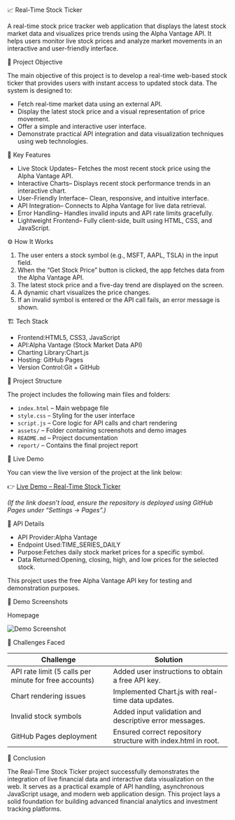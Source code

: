📈 Real-Time Stock Ticker

A real-time stock price tracker web application that displays the latest stock market data and visualizes price trends using the Alpha Vantage API.
It helps users monitor live stock prices and analyze market movements in an interactive and user-friendly interface.

🧠 Project Objective

The main objective of this project is to develop a real-time web-based stock ticker that provides users with instant access to updated stock data.
The system is designed to:

* Fetch real-time market data using an external API.
* Display the latest stock price and a visual representation of price movement.
* Offer a simple and interactive user interface.
* Demonstrate practical API integration and data visualization techniques using web technologies.

🌟 Key Features

* Live Stock Updates– Fetches the most recent stock price using the Alpha Vantage API.
* Interactive Charts– Displays recent stock performance trends in an interactive chart.
* User-Friendly Interface– Clean, responsive, and intuitive interface.
* API Integration– Connects to Alpha Vantage for live data retrieval.
* Error Handling– Handles invalid inputs and API rate limits gracefully.
* Lightweight Frontend– Fully client-side, built using HTML, CSS, and JavaScript.

⚙️ How It Works

1. The user enters a stock symbol (e.g., MSFT, AAPL, TSLA) in the input field.
2. When the “Get Stock Price” button is clicked, the app fetches data from the Alpha Vantage API.
3. The latest stock price and a five-day trend are displayed on the screen.
4. A dynamic chart visualizes the price changes.
5. If an invalid symbol is entered or the API call fails, an error message is shown.

 🏗️ Tech Stack

* Frontend:HTML5, CSS3, JavaScript
* API:Alpha Vantage (Stock Market Data API)
* Charting Library:Chart.js
* Hosting: GitHub Pages
* Version Control:Git + GitHub

 📂 Project Structure

The project includes the following main files and folders:

* `index.html` – Main webpage file
* `style.css` – Styling for the user interface
* `script.js` – Core logic for API calls and chart rendering
* `assets/` – Folder containing screenshots and demo images
* `README.md` – Project documentation
* `report/` – Contains the final project report

🚀 Live Demo

You can view the live version of the project at the link below:

👉 [Live Demo – Real-Time Stock Ticker](https://tanuja2986.github.io/real-time-stock-ticker/)

*(If the link doesn’t load, ensure the repository is deployed using GitHub Pages under “Settings → Pages”.)*

 🧰 API Details

* API Provider:Alpha Vantage
* Endpoint Used:TIME_SERIES_DAILY
* Purpose:Fetches daily stock market prices for a specific symbol.
* Data Returned:Opening, closing, high, and low prices for the selected stock.

This project uses the free Alpha Vantage API key for testing and demonstration purposes.

📸 Demo Screenshots

 Homepage

![Demo Screenshot](assets/demo.png)

🚧 Challenges Faced

| Challenge                                             | Solution                                                      |
| ----------------------------------------------------- | ------------------------------------------------------------- |
| API rate limit (5 calls per minute for free accounts) | Added user instructions to obtain a free API key.             |
| Chart rendering issues                                | Implemented Chart.js with real-time data updates.             |
| Invalid stock symbols                                 | Added input validation and descriptive error messages.        |
| GitHub Pages deployment                               | Ensured correct repository structure with index.html in root. |



🏁 Conclusion

The Real-Time Stock Ticker project successfully demonstrates the integration of live financial data and interactive data visualization on the web.
It serves as a practical example of API handling, asynchronous JavaScript usage, and modern web application design.
This project lays a solid foundation for building advanced financial analytics and investment tracking platforms.

